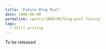 ```yaml
---
title: 'Future Blog Post'
date: 1000-00-00
permalink: /posts/1000/00/blog-post-future/
tags:
  - Still writing
---
```

To be released
<!-- This post will show up by default. To disable scheduling of future posts, edit `config.yml` and set `future: false`.  -->
